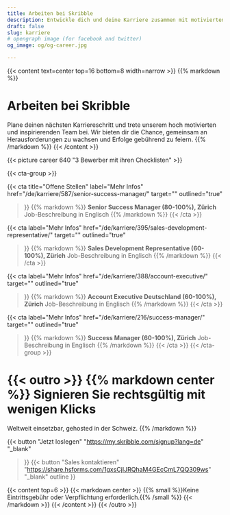 ```yaml
---
title: Arbeiten bei Skribble
description: Entwickle dich und deine Karriere zusammen mit motivierten und inspirierenden Personen. Wir bieten dir die Chance neue Herausforderungen gemeinsam zu lösen und zu wachsen.
draft: false
slug: karriere
# opengraph image (for facebook and twitter)
og_image: og/og-career.jpg

---
```


{{< content text=center top=16 bottom=8 width=narrow >}}
{{% markdown %}}
# Arbeiten bei Skribble
Plane deinen nächsten Karriereschritt und trete unserem hoch motivierten
und inspirierenden Team bei. Wir bieten dir die Chance, gemeinsam 
an Herausforderungen zu wachsen und Erfolge gebührend zu feiern.
{{% /markdown %}}
{{< /content >}}

{{< picture career 640 "3 Bewerber mit ihren Checklisten" >}}

{{< cta-group >}}

{{< cta
  title="Offene Stellen"
  label="Mehr Infos"
  href="/de/karriere/587/senior-success-manager/"
  target=""
  outlined="true"
>}}
{{% markdown %}}
**Senior Success Manager (80-100%), Zürich**
Job-Beschreibung in Englisch
{{% /markdown %}}
{{< /cta >}}

{{< cta
  label="Mehr Infos"
  href="/de/karriere/395/sales-development-representative/"
  target=""
  outlined="true"
>}}
{{% markdown %}}
**Sales Development Representative (60-100%), Zürich**
Job-Beschreibung in Englisch
{{% /markdown %}}
{{< /cta >}}

{{< cta
  label="Mehr Infos"
  href="/de/karriere/388/account-executive/"
  target=""
  outlined="true"
>}}
{{% markdown %}}
**Account Executive Deutschland (60-100%), Zürich**
Job-Beschreibung in Englisch 
{{% /markdown %}}
{{< /cta >}}

{{< cta
  label="Mehr Infos"
  href="/de/karriere/216/success-manager/"
  target=""
  outlined="true"
>}}
{{% markdown %}}
**Success Manager (60-100%), Zürich**
Job-Beschreibung in Englisch
{{% /markdown %}}
{{< /cta >}}
{{< /cta-group >}}

[//]: # (--------------------------------------------------------------------------------------------------------------)

{{< outro >}}
{{% markdown center %}}
Signieren Sie rechtsgültig 
mit wenigen Klicks
===============
Weltweit einsetzbar, gehosted in der Schweiz.
{{% /markdown %}}

{{< button
  "Jetzt loslegen"
  "https://my.skribble.com/signup?lang=de"
  "_blank"
>}}
{{< button
  "Sales kontaktieren"
  "https://share.hsforms.com/1gxsCjIJRQhaM4GEcCmL7QQ309ws"
  "_blank"
  outline
>}}

{{< content top=6 >}}
{{< markdown center >}}
{{% small %}}Keine Eintrittsgebühr oder Verpflichtung erforderlich.{{% /small %}} 
{{< /markdown >}}
{{< /content >}}
{{< /outro >}}
